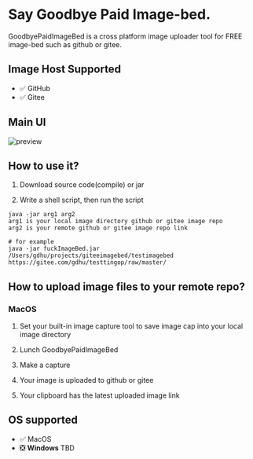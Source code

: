 
# Say Goodbye Paid Image-bed.

GoodbyePaidImageBed is a cross platform image uploader tool for FREE image-bed such as github or gitee.

## Image Host Supported

- :white_check_mark: GitHub
- :white_check_mark: Gitee

## Main UI

![preview](https://gitee.com/gdhu/testtingop/raw/master/2019-12-24_000.jpg)

## How to use it?

1. Download source code(compile) or jar

2. Write a shell script, then run the script

```shell script
java -jar arg1 arg2
arg1 is your local image directory github or gitee image repo
arg2 is your remote github or gitee image repo link

# for example
java -jar fuckImageBed.jar /Users/gdhu/projects/giteeimagebed/testimagebed https://gitee.com/gdhu/testtingop/raw/master/
```

## How to upload image files to your remote repo?

### MacOS

1. Set your built-in image capture tool to save image cap into your local image directory

2. Lunch GoodbyePaidImageBed

3. Make a capture

4. Your image is uploaded to github or gitee

5. Your clipboard has the latest uploaded image link


## OS supported

- :white_check_mark: MacOS
- :negative_squared_cross_mark: **Windows** TBD



